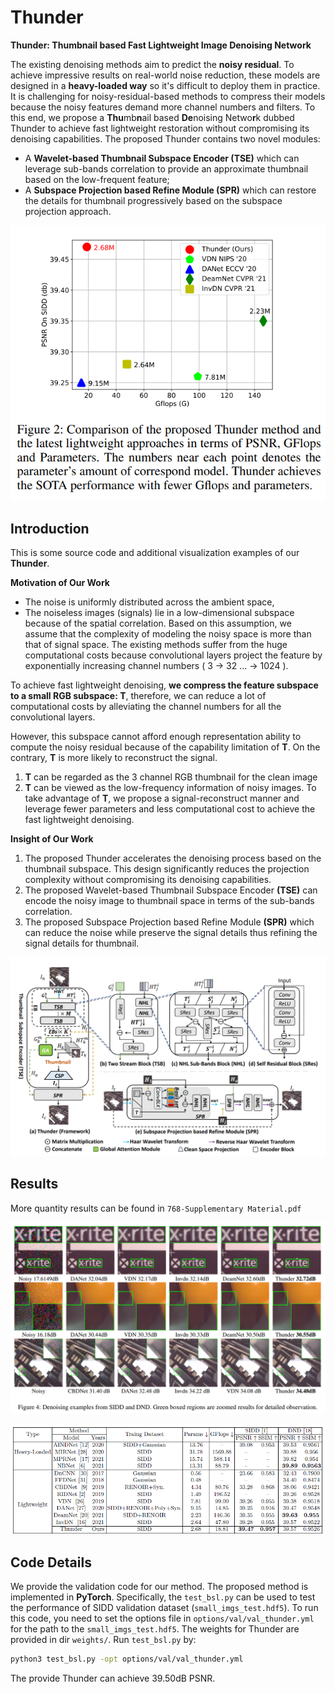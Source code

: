 # Thunder
**Thunder: Thumbnail based Fast Lightweight Image Denoising Network**

The existing denoising methods aim to predict the **noisy residual**.
To achieve impressive results on real-world noise reduction, these models are designed in a **heavy-loaded way** so it's difficult to deploy them in practice.
It is challenging for noisy-residual-based methods to compress their models because the noisy features demand more channel numbers and filters.
To this end, we propose a **Thu**mb**n**ail based **De**noising Netwo**r**k dubbed Thunder to achieve fast lightweight restoration without compromising its denoising capabilities.
The proposed Thunder contains two novel modules: 
- A **Wavelet-based Thumbnail Subspace Encoder (TSE)** which can leverage sub-bands correlation to provide an approximate thumbnail based on the low-frequent feature; 
- A **Subspace Projection based Refine Module (SPR)** which can restore the details for thumbnail progressively based on the subspace projection approach.

<p align='center'>  
  <img src='./imgreadm/cmp.png' width='550' />  
</p>


## Introduction
This is some source code and additional visualization examples of our **Thunder**.

**Motivation of Our Work**

- The noise is uniformly distributed across the ambient space, 
- The noiseless images (signals) lie in a low-dimensional subspace because of the spatial correlation.
Based on this assumption, we assume that the complexity of modeling the noisy space is more than that of signal space.
The existing methods suffer from the huge computational costs because convolutional layers project the feature by exponentially increasing channel numbers ( 3 -> 32 ... -> 1024 ).

To achieve fast lightweight denoising, **we compress the feature subspace to a small RGB subspace: T**, therefore, we can reduce a lot of computational costs by alleviating the channel numbers for all the convolutional layers.

However, this subspace cannot afford enough representation ability to compute the noisy residual because of the capability limitation of **T**.
On the contrary, **T** is more likely to reconstruct the signal.

1. **T** can be regarded as the 3 channel RGB thumbnail for the clean image 
2. **T** can be viewed as the low-frequency information of noisy images.
To take advantage of **T**, we propose a signal-reconstruct manner and leverage fewer parameters and less computational cost to achieve the fast lightweight denoising.

**Insight of Our Work**
1. The proposed Thunder accelerates the denoising process based on the thumbnail subspace. This design significantly reduces the projection complexity without compromising its denoising capabilities.
2. The proposed Wavelet-based Thumbnail Subspace Encoder **(TSE)** can encode the noisy image to thumbnail space in terms of the sub-bands correlation.
3. The proposed Subspace Projection based Refine Module **(SPR)** which can reduce the noise while preserve the signal details thus refining the signal details for thumbnail.

<p align='center'>  
  <img src='imgreadm/framework.png' width='880'/>  
</p>

## Results
More quantity results can be found in `768-Supplementary Material.pdf`


<p align='center'>  
  <img src='./imgreadm/vis-results.png' />  
</p>

<p align='center'>
  <img src='imgreadm/results.png'/>  
</p>

## Code Details
We provide the validation code for our method.
The proposed method is implemented in **PyTorch**.
Specifically, the `test_bsl.py` can be used to test the performance of SIDD validation dataset (`small_imgs_test.hdf5`).
To run this code, you need to set the options file in `options/val/val_thunder.yml` for the path to the `small_imgs_test.hdf5`.
The weights for Thunder are provided in dir `weights/`.
Run `test_bsl.py` by:
``` bash
python3 test_bsl.py -opt options/val/val_thunder.yml
```
The provide Thunder can achieve 39.50dB PSNR.